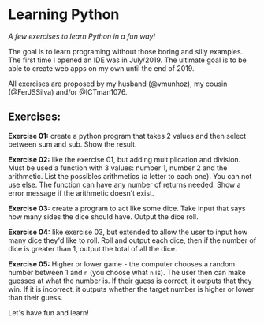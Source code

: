 # Learning Python
*A few exercises to learn Python in a fun way!*

The goal is to learn programing without those boring and silly examples. The first time I opened an IDE was in July/2019. The ultimate goal is to be able to create web apps on my own until the end of 2019.

All exercises are proposed by my husband (@vmunhoz), my cousin (@FerJSSilva) and/or @ICTman1076.

## Exercises:
**Exercise 01:** create a python program that takes 2 values and then select between sum and sub. Show the result.

**Exercise 02:** like the exercise 01, but adding multiplication and division. Must be used a function with 3 values: number 1, number 2 and the arithmetic. List the possibles arithmetics (a letter to each one). You can not use else. The function can have any number of returns needed. Show a error message if the arithmetic doesn't exist.

**Exercise 03:** create a program to act like some dice. Take input that says how many sides the dice should have. Output the dice roll.

**Exercise 04:** like exercise 03, but extended to allow the user to input how many dice they'd like to roll. Roll and output each dice, then if the number of dice is greater than 1, output the total of all the dice.

**Exercise 05:** Higher or lower game - the computer chooses a random number between 1 and `n` (you choose what `n` is). The user then can make guesses at what the number is. If their guess is correct, it outputs that they win. If it is incorrect, it outputs whether the target number is higher or lower than their guess.

Let's have fun and learn!
